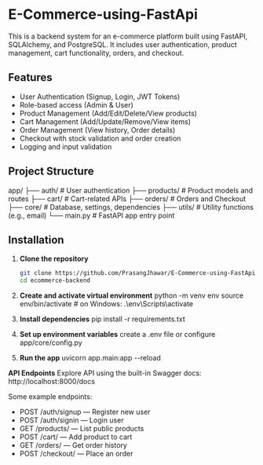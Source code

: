 # E-Commerce-using-FastApi

This is a backend system for an e-commerce platform built using FastAPI, SQLAlchemy, and PostgreSQL. It includes user authentication, product management, cart functionality, orders, and checkout.

## Features

- User Authentication (Signup, Login, JWT Tokens)
- Role-based access (Admin & User)
- Product Management (Add/Edit/Delete/View products)
- Cart Management (Add/Update/Remove/View items)
- Order Management (View history, Order details)
- Checkout with stock validation and order creation
- Logging and input validation

## Project Structure

app/
├── auth/ # User authentication
├── products/ # Product models and routes
├── cart/ # Cart-related APIs
├── orders/ # Orders and Checkout
├── core/ # Database, settings, dependencies
├── utils/ # Utility functions (e.g., email)
└── main.py # FastAPI app entry point


## Installation

1. **Clone the repository**
   ```bash
   git clone https://github.com/PrasangJhawar/E-Commerce-using-FastApi.git
   cd ecommerce-backend

2. **Create and activate virtual environment**
    python -m venv env
    source env/bin/activate  # on Windows: .\env\Scripts\activate

3. **Install dependencies**
    pip install -r requirements.txt

4. **Set up environment variables**
    create a .env file or configure app/core/config.py

5. **Run the app**
    uvicorn app.main:app --reload



**API Endpoints**
Explore API using the built-in Swagger docs:
    http://localhost:8000/docs

Some example endpoints:

- POST /auth/signup — Register new user
- POST /auth/signin — Login user
- GET /products/ — List public products
- POST /cart/ — Add product to cart
- GET /orders/ — Get order history
- POST /checkout/ — Place an order